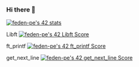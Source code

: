 ### Hi there 👋

[![feden-pe's 42 stats](https://badge42.vercel.app/api/v2/clhdy6b9f001108mnhhwshuiw/stats?cursusId=21&coalitionId=290)](https://github.com/JaeSeoKim/badge42)

Libft [![feden-pe's 42 Libft Score](https://badge42.vercel.app/api/v2/clhdy6b9f001108mnhhwshuiw/project/3061073)](https://github.com/JaeSeoKim/badge42)

ft_printf [![feden-pe's 42 ft_printf Score](https://badge42.vercel.app/api/v2/clhdy6b9f001108mnhhwshuiw/project/3077981)](https://github.com/JaeSeoKim/badge42)

get_next_line [![feden-pe's 42 get_next_line Score](https://badge42.vercel.app/api/v2/clhdy6b9f001108mnhhwshuiw/project/3080228)](https://github.com/JaeSeoKim/badge42)

<!--
**filipeedensilva/filipeedensilva** is a ✨ _special_ ✨ repository because its `README.md` (this file) appears on your GitHub profile.

Here are some ideas to get you started:

- 🔭 I’m currently working on ...
- 🌱 I’m currently learning ...
- 👯 I’m looking to collaborate on ...
- 🤔 I’m looking for help with ...
- 💬 Ask me about ...
- 📫 How to reach me: ...
- 😄 Pronouns: ...
- ⚡ Fun fact: ...
-->
